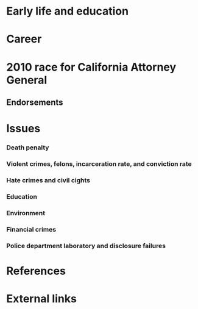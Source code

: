 # 
# Early life and education
# Career
# 2010 race for California Attorney General
## Endorsements
# Issues
### Death penalty
### Violent crimes, felons, incarceration rate, and conviction rate
### Hate crimes and civil cights
### Education
### Environment
### Financial crimes
### Police department laboratory and disclosure failures
# References
# External links